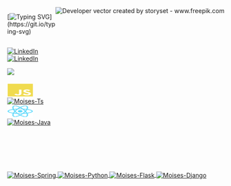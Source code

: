 <img align="right" alt="Developer vector created by storyset - www.freepik.com" height="380" src="https://user-images.githubusercontent.com/97471199/164148375-75b79a9a-77a4-43df-b3fd-b6472d8a8670.png">


[![Typing SVG](https://readme-typing-svg.herokuapp.com?font=Oxanium&duration=3000&pause=500&color=3EDEB6&vCenter=true&multiline=true&width=435&height=60&lines=+Hi,+I'm+Moises!+;)](https://git.io/typing-svg)
##

[![LinkedIn](https://img.shields.io/badge/-LinkedIn-4F4F4F?style=for-the-badge&logo=linkedin&logoColor=3EDEB6&color:268040)](https://www.linkedin.com/in/moises-almeida-dev/)
[![LinkedIn](https://img.shields.io/badge/-Gmail-4F4F4F?style=for-the-badge&logo=Gmail&logoColor=3EDEB6&color:268040)](mailto:moisesssprg@gmail.com)


<div >
  <a href="https://github.com/MoisesssDev">
  <img height="130em" src="https://github-readme-stats.vercel.app/api?username=MoisesssDev&show_icons=true&theme=tokyonight&hide_title=true&hide=stars"/>
</div>


<div style="display: inline_block" ><br>
  <img align="center" alt="Moises-Js" height="30" width="60" src="https://raw.githubusercontent.com/devicons/devicon/master/icons/javascript/javascript-plain.svg">
  <img align="center" alt="Moises-Ts" height="30" width="60" src="https://cdn.jsdelivr.net/gh/devicons/devicon/icons/typescript/typescript-original.svg">
  <img align="center" alt="Moises-React" height="30" width="60" src="https://raw.githubusercontent.com/devicons/devicon/master/icons/react/react-original.svg">
  <img align="center" alt="Moises-Java" height="80" width="60" src="https://cdn.jsdelivr.net/gh/devicons/devicon/icons/java/java-original.svg">
  <img align="center" alt="Moises-Spring" height="80" width="60" src="https://cdn.jsdelivr.net/gh/devicons/devicon/icons/spring/spring-original-wordmark.svg">
  <img align="center" alt="Moises-Python" height="80" width="60" src="https://cdn.jsdelivr.net/gh/devicons/devicon/icons/python/python-original-wordmark.svg" />
  <img align="center" alt="Moises-Flask" height="80" width="60" src="https://cdn.jsdelivr.net/gh/devicons/devicon/icons/flask/flask-original-wordmark.svg" />
  <img align="center" alt="Moises-Django" height="80" width="60" src="https://cdn.jsdelivr.net/gh/devicons/devicon/icons/django/django-plain-wordmark.svg" />
</div>

##
  

